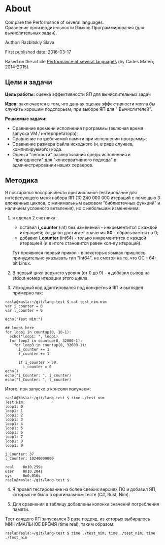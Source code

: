 # About

Compare the Performance of several languages.  
Сравнение производительности Языков Программирования (для вычислительных задач).

Author: Razbitskiy Slava

First published date: 2016-03-17

Based on the article [Performance of several languages](http://blog.carlesmateo.com/2014/10/13/performance-of-several-languages)
(by Carles Mateo, 2014-2015).

## Цели и задачи

**Цель работы:** оценка эффективности ЯП для вычислительных задач

**Идея:** заключается в том, что данная оценка эффективности могла бы служить хорошим подспорьем, при выборе ЯП для "
Вычислителей".

**Решаемые задачи:**

* Сравнение времени исполнения программы (включая время запуска VM / интерпретатора);
* Сравнение потребляемой памяти при исполнении программы;
* Сравнение размера файла исходного (и, в ряде случаев, компилируемого) кода.
* Оценка "легкости" развертывания среды исполнения и "пригодности" для "консервативного подхода" в администрировании
  наших серверов.

## Методика
Я постарался воспроизвести оригинальное тестирование для интересующего меня набора ЯП
(10 240 000 000 итераций с помощью 3 вложенных циклов, с минимальным вызовом "библиотечных функций" и наличием условного ветвления),
но с небольшим изменением:

1. я сделал 2 счетчика:
   * оставил **i_counter** (int) без изменений - инкрементится с каждой итерацией; когда он достигает значения **50** - сбрасывается на 0;
   * добавил **l_counter** (int64) - только инкрементится с каждой итерацией (и в итоге становится равен кол-ву итераций).

   Тут проявился первый прикол - в некоторых языках пришлось принудительно указывать тип "Int64",
   не смотря на то, что ОС - 64-bit Linux.

2. В первый цикл верхнего уровня (от 0 до 9) - я добавил вывод на stdout номер итерации этого цикла.
3. Исходный код адаптировался под конкретный ЯП и выглядел примерно так:
```console
rasla@rasla:~/git/lang-test $ cat test_nim.nim
var i_counter = 0
var l_counter = 0

echo("Test Nim:")

## loops here
for loop1 in countup(0, 10-1):
  echo("loop1: ", loop1)
  for loop2 in countup(0, 32000-1):
    for loop3 in countup(0, 32000-1):
      i_counter += 1
      l_counter += 1

      if i_counter > 50:
        i_counter = 0
echo()
echo("i_Counter: ", i_counter)
echo("l_Counter: ", l_counter)
```

Итого, при запуске в консоли получаем:
```console
rasla@rasla:~/git/lang-test $ time ./test_nim
Test Nim:
loop1: 0
loop1: 1
loop1: 2
loop1: 3
loop1: 4
loop1: 5
loop1: 6
loop1: 7
loop1: 8
loop1: 9

i_Counter: 37
l_Counter: 10240000000

real    0m10.259s
user    0m10.204s
sys     0m0.016s
rasla@rasla:~/git/lang-test $
```

4. Я провел тестирование на более свежих версиях ПО и добавил ЯП, которых не было в оригинальном тесте (C#, Rust, Nim).

5. Для сравнения в таблицу добавлены колонки значений потребления памяти.

Тест каждого ЯП запускался 3 раза подряд, из которых выбиралось МИНИМАЛЬНОЕ ВРЕМЯ (time real), таким образом:
```console
rasla@rasla:~/git/lang-test $ time ./test_nim; time ./test_nim; time ./test_nim
```

